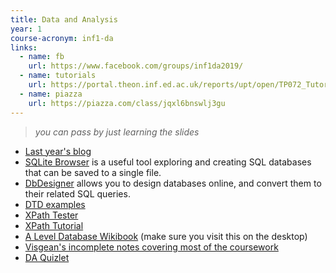 ```yaml
---
title: Data and Analysis
year: 1
course-acronym: inf1-da
links:
  - name: fb
    url: https://www.facebook.com/groups/inf1da2019/
  - name: tutorials
    url: https://portal.theon.inf.ed.ac.uk/reports/upt/open/TP072_Tutorial_Groups/inf1-da.shtml
  - name: piazza
    url: https://piazza.com/class/jqxl6bnswlj3gu
---
```

> _you can pass by just learning the slides_

- [Last year's blog](https://blog.inf.ed.ac.uk/da18/)
- [SQLite Browser](http://sqlitebrowser.org/) is a useful tool exploring and creating SQL databases that can be saved to a single file.
- [DbDesigner](https://dbdesigner.net/) allows you to design databases online, and convert them to their related SQL queries.
- [DTD examples](http://zvon.org/xxl/DTDTutorial/General/contents.html)
- [XPath Tester](http://codebeautify.org/Xpath-Tester)
- [XPath Tutorial](https://www.w3schools.com/xml/xpath_intro.asp)
- [A Level Database Wikibook](https://en.wikibooks.org/wiki/A-level_Computing/AQA/Problem_Solving,_Programming,_Operating_Systems,_Databases_and_Networking/Databases) (make sure you visit this on the desktop)
- [Visgean's incomplete notes covering most of the coursework](https://paper.dropbox.com/doc/Data-iEDC320SH3inY01zculiN)
- [DA Quizlet](https://quizlet.com/286735221/inf1-data-and-analysis-flash-cards/)
